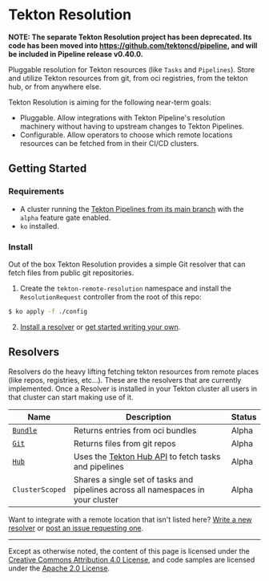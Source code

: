 # Tekton Resolution

**NOTE: The separate Tekton Resolution project has been deprecated. Its code
has been moved into https://github.com/tektoncd/pipeline, and will be included
in Pipeline release v0.40.0.**

Pluggable resolution for Tekton resources (like `Tasks` and
`Pipelines`). Store and utilize Tekton resources from git,
from oci registries, from the tekton hub, or from anywhere else.

Tekton Resolution is aiming for the following near-term goals:

- Pluggable. Allow integrations with Tekton Pipeline's resolution machinery
  without having to upstream changes to Tekton Pipelines.
- Configurable. Allow operators to choose which remote locations resources
  can be fetched from in their CI/CD clusters.

## Getting Started

### Requirements

- A cluster running the [Tekton Pipelines from its main branch](https://github.com/tektoncd/pipeline)
  with the `alpha` feature gate enabled.
- `ko` installed.

### Install

Out of the box Tekton Resolution provides a simple Git resolver that can
fetch files from public git repositories.

1. Create the `tekton-remote-resolution` namespace and install
the `ResolutionRequest` controller from the root of this repo:

```bash
$ ko apply -f ./config
```

2. [Install a resolver](#resolvers) or [get started writing your
   own](./docs/how-to-write-a-resolver.md).

## Resolvers

Resolvers do the heavy lifting fetching tekton resources from remote places (like repos, registries, etc...). These are the resolvers that are currently implemented. Once a Resolver is installed in your Tekton cluster all users in that cluster can start making use of it.

| Name                                                        | Description                                                                      | Status    |
|-------------------------------------------------------------|----------------------------------------------------------------------------------|-----------|
| [`Bundle`](./bundleresolver)                                | Returns entries from oci bundles                                                 | Alpha |
| [`Git`](./gitresolver)                                      | Returns files from git repos                                                     | Alpha |
| [`Hub`](./hubresolver)                                      | Uses the [Tekton Hub API](https://github.com/tektoncd/hub) to fetch tasks and pipelines | Alpha |
| `ClusterScoped` | Shares a single set of tasks and pipelines across all namespaces in your cluster | Alpha |

Want to integrate with a remote location that isn't listed here? [Write a new resolver](./docs/how-to-write-a-resolver.md) or [post an issue requesting one](https://github.com/tektoncd/resolution/issues/new?assignees=&labels=kind%2Ffeature&template=feature-request.md).

---

Except as otherwise noted, the content of this page is licensed under the
[Creative Commons Attribution 4.0 License](https://creativecommons.org/licenses/by/4.0/),
and code samples are licensed under the
[Apache 2.0 License](https://www.apache.org/licenses/LICENSE-2.0).
